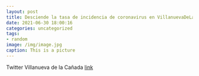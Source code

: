 ```yaml
---
layout: post
title: Desciende la tasa de incidencia de coronavirus en VillanuevaDeLaCañada. 🙏 Sigamos siendo responsables.🙏 No bajemos la guardi...
date: 2021-06-30 18:00:16
categories: uncategorized
tags:
- random
image: /img/image.jpg
caption: This is a picture
---
```

Twitter Villanueva de la Cañada [link](https://twitter.com/AytoVDLCanada/status/1409912531259363336)
